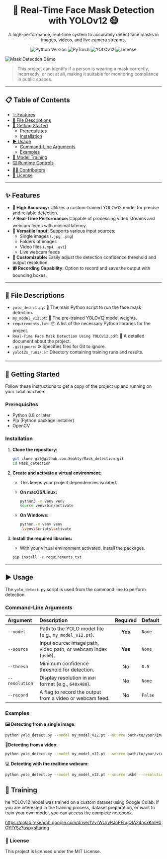 <div align="center">

# 🚀 Real-Time Face Mask Detection with YOLOv12 😷

A high-performance, real-time system to accurately detect face masks in images, videos, and live camera streams.

<p>
  <img src="https://img.shields.io/badge/Python-3.8+-blue.svg" alt="Python Version">
  <img src="https://img.shields.io/badge/Framework-PyTorch-orange.svg" alt="PyTorch">
  <img src="https://img.shields.io/badge/Model-YOLOv12-purple.svg" alt="YOLOv12">
  <img src="https://img.shields.io/badge/License-MIT-green.svg" alt="License">
</p>

</div>

![Mask Detection Demo](https://i.imgur.com/gC5So9s.gif)

> This project can identify if a person is wearing a mask correctly, incorrectly, or not at all, making it suitable for monitoring compliance in public spaces.

---

## 📋 Table of Contents

- [✨ Features](#-features)
- [📂 File Descriptions](#-file-descriptions)
- [🏁 Getting Started](#-getting-started)
  - [Prerequisites](#prerequisites)
  - [Installation](#installation)
- [▶️ Usage](#️-usage)
  - [Command-Line Arguments](#command-line-arguments)
  - [Examples](#examples)
- [🧠 Model Training](#-model-training)
- [⌨️ Runtime Controls](#️-runtime-controls)
- [🧑‍💻 Contributors](#-contributors)
- [📜 License](#-license)

---

## ✨ Features

* **🎯 High Accuracy:** Utilizes a custom-trained YOLOv12 model for precise and reliable detection.
* **⚡ Real-Time Performance:** Capable of processing video streams and webcam feeds with minimal latency.
* **🔌 Versatile Input:** Supports various input sources:
    * Single images (`.jpg`, `.png`)
    * Folders of images
    * Video files (`.mp4`, `.avi`)
    * Live webcam feeds
* **🔧 Customizable:** Easily adjust the detection confidence threshold and output resolution.
* **📹 Recording Capability:** Option to record and save the output with bounding boxes.

---

## 📂 File Descriptions

* `yolo_detect.py`: 🐍 The main Python script to run the face mask detection.
* `my_model_v12.pt`: 🤖 The pre-trained YOLOv12 model weights.
* `requirements.txt`: 📦 A list of the necessary Python libraries for the project.
* `Real-Time Face Mask Detection Using YOLOv12.pdf`: 📄 A detailed document about the project.
* `.gitignore`: ⚙️ Specifies files for Git to ignore.
* `yolo12s_run1/`: 📈 Directory containing training runs and results.

---

## 🏁 Getting Started

Follow these instructions to get a copy of the project up and running on your local machine.

### Prerequisites

* Python 3.8 or later
* Pip (Python package installer)
* OpenCV

### Installation

1.  **Clone the repository:**
    ```sh
    git clone git@github.com:Seakty/Mask_detection.git
    cd Mask_detection
    ```

2.  **Create and activate a virtual environment:**
    * This keeps your project dependencies isolated.

    * **On macOS/Linux:**
        ```sh
        python3 -m venv venv
        source venv/bin/activate
        ```

    * **On Windows:**
        ```sh
        python -m venv venv
        .\venv\Scripts\activate
        ```

3.  **Install the required libraries:**
    * With your virtual environment activated, install the packages.
    ```sh
    pip install -r requirements.txt
    ```

---

## ▶️ Usage

The `yolo_detect.py` script is used from the command line to perform detection.

### Command-Line Arguments

| Argument       | Description                                                                                             | Required | Default |
| :------------- | :------------------------------------------------------------------------------------------------------ | :------: | :------ |
| `--model`      | Path to the YOLO model file (e.g., `my_model_v12.pt`).                                                   | **Yes** | `None`  |
| `--source`     | Input source: image path, video path, or webcam index (`usb0`).                                         | **Yes** | `None`  |
| `--thresh`     | Minimum confidence threshold for detection.                                                             |    No    | `0.5`   |
| `--resolution` | Display resolution in `WxH` format (e.g., `640x480`).                                                    |    No    | `None`  |
| `--record`     | A flag to record the output from a video or webcam feed.                                                |    No    | `False` |

### Examples

**🖼️ Detecting from a single image:**
```sh
python yolo_detect.py --model my_model_v12.pt --source path/to/your/image.jpg
```
🔴**Detecting from a video:**
```sh
python yolo_detect.py --model my_model_v12.pt --source path/to/your/video.mp4 --resolution 1280x720
```
💻 **Detecting with the realtime webcam:**
```sh
python yolo_detect.py --model my_model_v12.pt --source usb0 --resolution  1280x720
```
## 🧠 Training

he YOLOv12 model was trained on a custom dataset using Google Colab. If you are interested in the training process, dataset preparation, or want to train your own model, you can access the complete notebook.

https://colab.research.google.com/drive/1VvrWUryRJoPFhqQIA24nsxKmH0OYfYSz?usp=sharing

### 📜 License
This project is licensed under the MIT License.
